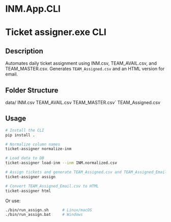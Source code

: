 # INM.App.CLI
# Ticket assigner.exe CLI

## Description
Automates daily ticket assignment using INM.csv, TEAM_AVAIL.csv, and TEAM_MASTER.csv. Generates `TEAM_Assigned.csv` and an HTML version for email.

## Folder Structure

data/
INM.csv
TEAM_AVAIL.csv
TEAM_MASTER.csv`
TEAM_Assigned.csv

## Usage

```bash
# Install the CLI
pip install .

# Normalize column names
ticket-assigner normalize-inm

# Load data to DB
ticket-assigner load-inm --inm INM.normalized.csv

# Assign tickets and generate TEAM_Assigned.csv and TEAM_Assigned_Email.csv
ticket-assigner assign

# Convert TEAM_Assigned_Email.csv to HTML
ticket-assigner html

```


Or use:

```bash
./bin/run_assign.sh      # Linux/macOS
./bin/run_assign.bat     # Windows
```

